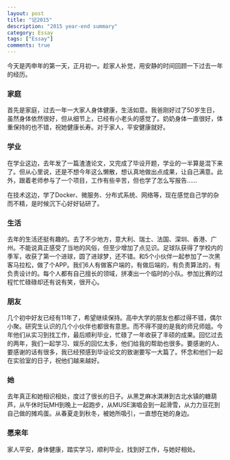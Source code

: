 ```yaml
---
layout: post
title: "记2015"
description: "2015 year-end summary"
category: Essay
tags: ["Essay"]
comments: true
---
```


今天是丙申年的第一天，正月初一。趁家人补觉，用安静的时间回顾一下过去一年的经历。

### 家庭
首先是家庭，过去一年一大家人身体健康，生活如意。我爸刚好过了50岁生日，虽然身体依然很好，但从细节上，已经有小老头的感觉了。奶奶身体一直很好，体重保持的也不错，祝她健康长寿。对于家人，平安健康就好。

### 学业
在学业这边，去年发了一篇渣渣论文，又完成了毕设开题，学业的一半算是混下来了。但从心里说，还是不想今年这么懒散，想认真地做出点成果，让自己满意。此外，跟着老师参与了一个项目，工作有些辛苦，但也学了怎么写报告……

在技术这边，学了Docker、微服务、分布式系统、网络等，现在感觉自己学的杂而不精，是时候沉下心好好钻研了。

### 生活
去年的生活还挺有趣的。去了不少地方，意大利、瑞士、法国、深圳、香港、广州。不能说真正感受了当地的风俗，但至少增加了点见识。足球队获得了学校内的季军，收获了第一个进球，圆了进球梦，还不错。和5个小伙伴一起参加了一次黑客马拉松，做了个APP。我们6人有做客户端的，有做后端的，有负责算法的，有负责设计的。每个人都有自己擅长的领域，拼凑出一个临时的小队。参加比赛的过程忙忙碌碌却还有说有笑，很开心。

### 朋友
几个初中好友已经有11年了，希望继续保持。高中大学的朋友也都过得不错，偶尔小聚。研究生认识的几个小伙伴也都很有意思。而不得不提的是我的师兄师姐。今年他们从实习到找工作，最后顺利毕业，忙碌了一年收获了丰硕的成果。回忆过去的两年，我们一起学习、娱乐的回忆太多，他们给我的帮助也很多。要感谢的人、要感谢的话有很多，我已经预感到毕设论文的致谢要写一大篇了。怀念和他们一起在实验室的日子，祝他们越来越好。

### 她
去年真正和她相识相处，度过了很长的日子。从黑芝麻冰淇淋到古北水镇的糖葫芦，从午休时玩MH到晚上一起跑步，从MUSE演唱会到一起滑雪，从力力豆花到自己做的摊鸡蛋。从春夏走到秋冬，被她所吸引，一直想在她的身边。

### 愿来年
家人平安，身体健康，踏实学习，顺利毕业，找到好工作，与她好相处。